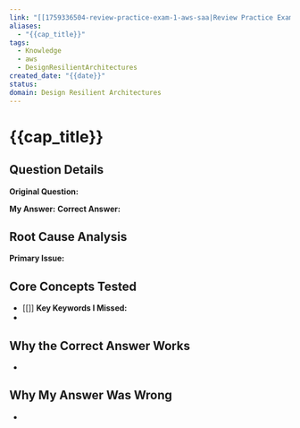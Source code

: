 ```yaml
---
link: "[[1759336504-review-practice-exam-1-aws-saa|Review Practice Exam 1 AWS SAA]]"
aliases:
  - "{{cap_title}}"
tags:
  - Knowledge
  - aws
  - DesignResilientArchitectures
created_date: "{{date}}"
status:
domain: Design Resilient Architectures
---
```

# {{cap_title}}
## Question Details
**Original Question:**

**My Answer:**
**Correct Answer:**
## Root Cause Analysis
**Primary Issue:**
## Core Concepts Tested
- [[]]
**Key Keywords I Missed:**
- 
## Why the Correct Answer Works
- 
## Why My Answer Was Wrong
- 
